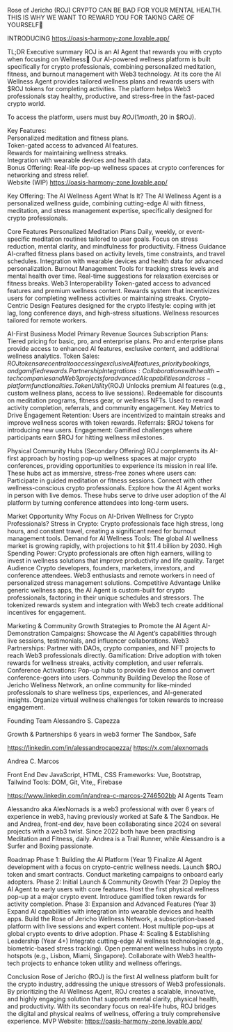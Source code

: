 Rose of Jericho (ROJ)
CRYPTO CAN BE BAD FOR YOUR MENTAL HEALTH. 
THIS IS WHY WE WANT TO REWARD YOU FOR TAKING CARE OF YOURSELF🧠

INTRODUCING
https://oasis-harmony-zone.lovable.app/ 

TL;DR Executive summary
ROJ is an AI Agent that rewards you with crypto when focusing on Wellness🧠
Our AI-powered wellness platform is built specifically for crypto professionals, combining personalized meditation, fitness, and burnout management with Web3 technology. At its core the AI Wellness Agent provides tailored wellness plans and rewards users with $ROJ tokens for completing activities. The platform helps Web3 professionals stay healthy, productive, and stress-free in the fast-paced crypto world. 

To access the platform, users must buy $ROJ (1 month, 20$ in $ROJ). 

Key Features:<br>
Personalized meditation and fitness plans.<br>
Token-gated access to advanced AI features.<br>
Rewards for maintaining wellness streaks.<br>
Integration with wearable devices and health data.<br>
Bonus Offering: Real-life pop-up wellness spaces at crypto conferences for networking and stress relief.<br>
Website (WIP) https://oasis-harmony-zone.lovable.app/ <br>

Key Offering: The AI Wellness Agent
What Is It?
The AI Wellness Agent is a personalized wellness guide, combining cutting-edge AI with fitness, meditation, and stress management expertise, specifically designed for crypto professionals.

Core Features
Personalized Meditation Plans
Daily, weekly, or event-specific meditation routines tailored to user goals.
Focus on stress reduction, mental clarity, and mindfulness for productivity.
Fitness Guidance
AI-crafted fitness plans based on activity levels, time constraints, and travel schedules.
Integration with wearable devices and health data for advanced personalization.
Burnout Management
Tools for tracking stress levels and mental health over time.
Real-time suggestions for relaxation exercises or fitness breaks.
Web3 Interoperability
Token-gated access to advanced features and premium wellness content.
Rewards system that incentivizes users for completing wellness activities or maintaining streaks.
Crypto-Centric Design
Features designed for the crypto lifestyle: coping with jet lag, long conference days, and high-stress situations.
Wellness resources tailored for remote workers.

AI-First Business Model
Primary Revenue Sources
Subscription Plans: Tiered pricing for basic, pro, and enterprise plans. Pro and enterprise plans provide access to enhanced AI features, exclusive content, and additional wellness analytics.
Token Sales: $ROJ tokens are central to accessing exclusive AI features, priority bookings, and gamified rewards.
Partnership Integrations: Collaborations with health-tech companies and Web3 projects for advanced AI capabilities and cross-platform functionalities.
Token Utility ($ROJ)
Unlocks premium AI features (e.g., custom wellness plans, access to live sessions).
Redeemable for discounts on meditation programs, fitness gear, or wellness NFTs.
Used to reward activity completion, referrals, and community engagement.
Key Metrics to Drive Engagement
Retention: Users are incentivized to maintain streaks and improve wellness scores with token rewards.
Referrals: $ROJ tokens for introducing new users.
Engagement: Gamified challenges where participants earn $ROJ for hitting wellness milestones.

Physical Community Hubs (Secondary Offering)
ROJ complements its AI-first approach by hosting pop-up wellness spaces at major crypto conferences, providing opportunities to experience its mission in real life. These hubs act as immersive, stress-free zones where users can:
Participate in guided meditation or fitness sessions.
Connect with other wellness-conscious crypto professionals.
Explore how the AI Agent works in person with live demos.
These hubs serve to drive user adoption of the AI platform by turning conference attendees into long-term users.

Market Opportunity
Why Focus on AI-Driven Wellness for Crypto Professionals?
Stress in Crypto: Crypto professionals face high stress, long hours, and constant travel, creating a significant need for burnout management tools.
Demand for AI Wellness Tools: The global AI wellness market is growing rapidly, with projections to hit $11.4 billion by 2030.
High Spending Power: Crypto professionals are often high earners, willing to invest in wellness solutions that improve productivity and life quality.
Target Audience
Crypto developers, founders, marketers, investors, and conference attendees.
Web3 enthusiasts and remote workers in need of personalized stress management solutions.
Competitive Advantage
Unlike generic wellness apps, the AI Agent is custom-built for crypto professionals, factoring in their unique schedules and stressors.
The tokenized rewards system and integration with Web3 tech create additional incentives for engagement.

Marketing & Community Growth
Strategies to Promote the AI Agent
AI-Demonstration Campaigns: Showcase the AI Agent’s capabilities through live sessions, testimonials, and influencer collaborations.
Web3 Partnerships: Partner with DAOs, crypto companies, and NFT projects to reach Web3 professionals directly.
Gamification: Drive adoption with token rewards for wellness streaks, activity completion, and user referrals.
Conference Activations: Pop-up hubs to provide live demos and convert conference-goers into users.
Community Building
Develop the Rose of Jericho Wellness Network, an online community for like-minded professionals to share wellness tips, experiences, and AI-generated insights.
Organize virtual wellness challenges for token rewards to increase engagement.

Founding Team
Alessandro S. Capezza
 
Growth & Partnerships
6 years in web3
former The Sandbox, Safe

https://linkedin.com/in/alessandrocapezza/ 
https://x.com/alexnomads 




Andrea C. Marcos

Front End Dev
JavaScript, HTML, CSS 
Frameworks: Vue, Bootstrap, Tailwind 
Tools: DOM, Git, Vite,, Firebase

https://www.linkedin.com/in/andrea-c-marcos-2746502bb 
AI Agents Team






Alessandro aka AlexNomads is a web3 professional with over 6 years of experience in web3, having previously worked at Safe & The Sandbox. He and Andrea, front-end dev, have been collaborating since 2024 on several projects with a web3 twist.
Since 2022 both have been practising Meditation and Fitness, daily. Andrea is a Trail Runner, while Alessandro is a Surfer and Boxing passionate.

Roadmap
Phase 1: Building the AI Platform (Year 1)
Finalize AI Agent development with a focus on crypto-centric wellness needs.
Launch $ROJ token and smart contracts.
Conduct marketing campaigns to onboard early adopters.
Phase 2: Initial Launch & Community Growth (Year 2)
Deploy the AI Agent to early users with core features.
Host the first physical wellness pop-up at a major crypto event.
Introduce gamified token rewards for activity completion.
Phase 3: Expansion and Advanced Features (Year 3)
Expand AI capabilities with integration into wearable devices and health apps.
Build the Rose of Jericho Wellness Network, a subscription-based platform with live sessions and expert content.
Host multiple pop-ups at global crypto events to drive adoption.
Phase 4: Scaling & Establishing Leadership (Year 4+)
Integrate cutting-edge AI wellness technologies (e.g., biometric-based stress tracking).
Open permanent wellness hubs in crypto hotspots (e.g., Lisbon, Miami, Singapore).
Collaborate with Web3 health-tech projects to enhance token utility and wellness offerings.

Conclusion
Rose of Jericho (ROJ) is the first AI wellness platform built for the crypto industry, addressing the unique stressors of Web3 professionals. By prioritizing the AI Wellness Agent, ROJ creates a scalable, innovative, and highly engaging solution that supports mental clarity, physical health, and productivity. With its secondary focus on real-life hubs, ROJ bridges the digital and physical realms of wellness, offering a truly comprehensive experience.
MVP Website: https://oasis-harmony-zone.lovable.app/ 



